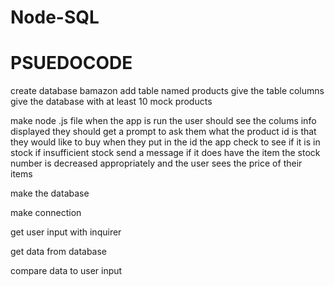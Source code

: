 # Node-SQL


# PSUEDOCODE

create database bamazon
add table named products
give the table columns
give the database with at least 10 mock products

make node .js file 
when the app is run the user should see the colums info displayed 
they should get a prompt to ask them what the product id is that they would like to buy
when they put in the id the app check to see if it is in stock
if insufficient stock send a message
if it does have the item the stock number is decreased appropriately 
and the user sees the price of their items 




make the database

make connection

get user input with inquirer

get data from database

compare data to user input 